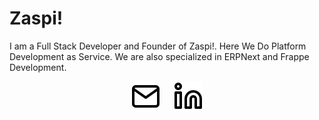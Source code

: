 # Zaspi!

I am a Full Stack Developer and Founder of Zaspi!. Here We Do Platform Development as Service. We are also specialized in ERPNext and Frappe Development.


<div style="display:flex; align-items: center; justify-content: center">
<a href="https://linkedin.com/in/akazyti" style="margin-right:20px">
	<img src="./assets/mail.svg" width="48px" height="48px">
</a>
<a href="https://linkedin.com/in/akazyti">
	<img src="./assets/linkedin.svg" width="48px" height="48px">
</a>
</div>